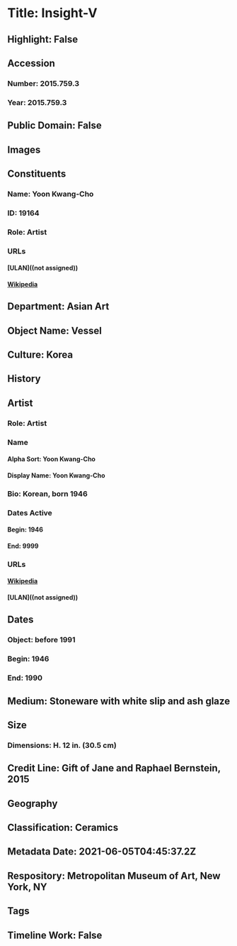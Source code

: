 # Title: Insight-V
## Highlight: False
## Accession
### Number: 2015.759.3
### Year: 2015.759.3
## Public Domain: False
## Images
## Constituents
### Name: Yoon Kwang-Cho
### ID: 19164
### Role: Artist
### URLs
#### [ULAN]((not assigned))
#### [Wikipedia](https://www.wikidata.org/wiki/Q8055196)
## Department: Asian Art
## Object Name: Vessel
## Culture: Korea
## History
## Artist
### Role: Artist
### Name
#### Alpha Sort: Yoon Kwang-Cho
#### Display Name: Yoon Kwang-Cho
### Bio: Korean, born 1946
### Dates Active
#### Begin: 1946
#### End: 9999
### URLs
#### [Wikipedia](https://www.wikidata.org/wiki/Q8055196)
#### [ULAN]((not assigned))
## Dates
### Object: before 1991
### Begin: 1946
### End: 1990
## Medium: Stoneware with white slip and ash glaze
## Size
### Dimensions: H. 12 in. (30.5 cm)
## Credit Line: Gift of Jane and Raphael Bernstein, 2015
## Geography
## Classification: Ceramics
## Metadata Date: 2021-06-05T04:45:37.2Z
## Respository: Metropolitan Museum of Art, New York, NY
## Tags
## Timeline Work: False
